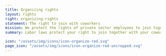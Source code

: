 ```yaml
---
title: Organizing rights
layout: rights
right: organizing-rights
statement: The right to join with coworkers
mission: We protect the rights of private sector employees to join together, with or without a union, to improve their wages and working conditions. We also protect the rights of private sector workers to choose not to participate in these activities.
summary: Labor laws protect your right to join together with your coworkers, with or without a union, to improve wages and working conditions.

icon: "/assets/img/icons/icon-organize-red.svg"
page_icon: "/assets/img/icons/icon-organize-red-uncropped.svg"
---
```

